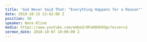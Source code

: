 ```yaml
---
title: 'God Never Said That: "Everything Happens for a Reason"'
date: 2018-10-15 13:42:00 Z
position: 50
speaker: Nate Kline
media: https://www.youtube.com/embed/OFoHOUH5Ogs?ecver=2
sermon_date: 2018-10-07 10:00:00 Z
---
```


